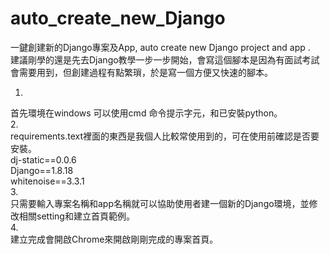 # auto_create_new_Django
一鍵創建新的Django專案及App, auto create new Django project and app .  
建議剛學的還是先去Django教學一步一步開始，會寫這個腳本是因為有面試考試會需要用到，但創建過程有點繁瑣，於是寫一個方便又快速的腳本。  
  
1.  
首先環境在windows 可以使用cmd 命令提示字元，和已安裝python。  
2.  
requirements.text裡面的東西是我個人比較常使用到的，可在使用前確認是否要安裝。  
dj-static==0.0.6  
Django==1.8.18  
whitenoise==3.3.1  
3.  
只需要輸入專案名稱和app名稱就可以協助使用者建一個新的Django環境，並修改相關setting和建立首頁範例。  
4.  
建立完成會開啟Chrome來開啟剛剛完成的專案首頁。  
